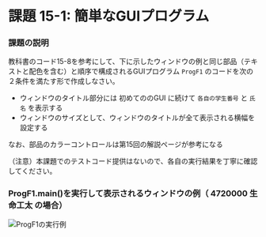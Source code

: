 # 課題 15-1: 簡単なGUIプログラム

### 課題の説明
教科書のコード15-8を参考にして、下に示したウィンドウの例と同じ部品（テキストと配色を含む）と順序で構成されるGUIプログラム `ProgF1` のコードを次の２条件を満たす形で作成しなさい。

- ウィンドウのタイトル部分には 初めてののGUI に続けて `各自の学生番号` と `氏名` を表示する
- ウィンドウのサイズとして、ウィンドウのタイトルが全て表示される横幅を設定する

なお、部品のカラーコントロールは第15回の解説ページが参考になる

（注意）本課題でのテストコード提供はないので、各自の実行結果を丁寧に確認してください。


### ProgF1.main()を実行して表示されるウィンドウの例（ 4720000 生命工太 の場合）
![ProgF1の実行例](https://user-images.githubusercontent.com/50605381/181143922-6bece9fe-9895-4279-a8d2-503d625f5c71.png)
